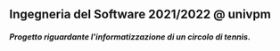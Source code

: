 ## **Ingegneria del Software 2021/2022 @ univpm**

##### *Progetto riguardante l'informatizzazione di un circolo di tennis.*
